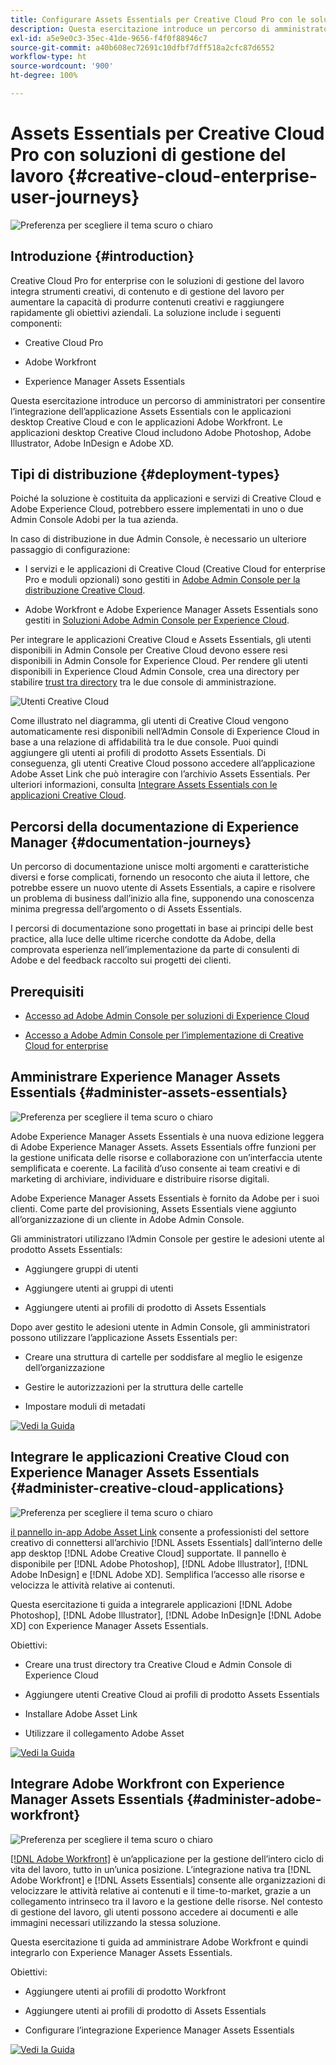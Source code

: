 ```yaml
---
title: Configurare Assets Essentials per Creative Cloud Pro con le soluzioni di gestione del lavoro
description: Questa esercitazione introduce un percorso di amministratori per consentire l’integrazione dell’applicazione Assets Essentials con le applicazioni desktop Creative Cloud e con le applicazioni Adobe Workfront. Le applicazioni desktop Creative Cloud includono Adobe Photoshop, Adobe Illustrator, Adobe InDesign e Adobe XD.
exl-id: a5e9e0c3-35ec-41de-9656-f4f0f88946c7
source-git-commit: a40b608ec72691c10dfbf7dff518a2cfc87d6552
workflow-type: ht
source-wordcount: '900'
ht-degree: 100%

---
```


# Assets Essentials per Creative Cloud Pro con soluzioni di gestione del lavoro {#creative-cloud-enterprise-user-journeys}

![Preferenza per scegliere il tema scuro o chiaro](assets/cce-next-banner-landing-page.png)

## Introduzione {#introduction}

Creative Cloud Pro for enterprise con le soluzioni di gestione del lavoro integra strumenti creativi, di contenuto e di gestione del lavoro per aumentare la capacità di produrre contenuti creativi e raggiungere rapidamente gli obiettivi aziendali. La soluzione include i seguenti componenti:

* Creative Cloud Pro

* Adobe Workfront

* Experience Manager Assets Essentials

Questa esercitazione introduce un percorso di amministratori per consentire l’integrazione dell’applicazione Assets Essentials con le applicazioni desktop Creative Cloud e con le applicazioni Adobe Workfront. Le applicazioni desktop Creative Cloud includono Adobe Photoshop, Adobe Illustrator, Adobe InDesign e Adobe XD.

## Tipi di distribuzione {#deployment-types}

Poiché la soluzione è costituita da applicazioni e servizi di Creative Cloud e Adobe Experience Cloud, potrebbero essere implementati in uno o due Admin Console Adobi per la tua azienda.

In caso di distribuzione in due Admin Console, è necessario un ulteriore passaggio di configurazione:

* I servizi e le applicazioni di Creative Cloud (Creative Cloud for enterprise Pro e moduli opzionali) sono gestiti in [Adobe Admin Console per la distribuzione Creative Cloud](https://helpx.adobe.com/it/enterprise/admin-guide.html).

* Adobe Workfront e Adobe Experience Manager Assets Essentials sono gestiti in [Soluzioni Adobe Admin Console per Experience Cloud](https://experienceleague.adobe.com/docs/core-services/interface/administration/admin-getting-started.html?lang=it).

Per integrare le applicazioni Creative Cloud e Assets Essentials, gli utenti disponibili in Admin Console per Creative Cloud devono essere resi disponibili in Admin Console for Experience Cloud. Per rendere gli utenti disponibili in Experience Cloud Admin Console, crea una directory per stabilire [trust tra directory](https://helpx.adobe.com/it/enterprise/using/set-up-identity.html#directory-trusting) tra le due console di amministrazione.

![Utenti Creative Cloud](assets/creative-cloud-users.svg)

Come illustrato nel diagramma, gli utenti di Creative Cloud vengono automaticamente resi disponibili nell’Admin Console di Experience Cloud in base a una relazione di affidabilità tra le due console. Puoi quindi aggiungere gli utenti ai profili di prodotto Assets Essentials. Di conseguenza, gli utenti Creative Cloud possono accedere all’applicazione Adobe Asset Link che può interagire con l’archivio Assets Essentials. Per ulteriori informazioni, consulta [Integrare Assets Essentials con le applicazioni Creative Cloud](integrate-assets-essentials-creative-cloud.md).

## Percorsi della documentazione di Experience Manager {#documentation-journeys}

Un percorso di documentazione unisce molti argomenti e caratteristiche diversi e forse complicati, fornendo un resoconto che aiuta il lettore, che potrebbe essere un nuovo utente di Assets Essentials, a capire e risolvere un problema di business dall’inizio alla fine, supponendo una conoscenza minima pregressa dell’argomento o di Assets Essentials.

I percorsi di documentazione sono progettati in base ai principi delle best practice, alla luce delle ultime ricerche condotte da Adobe, della comprovata esperienza nell’implementazione da parte di consulenti di Adobe e del feedback raccolto sui progetti dei clienti.

## Prerequisiti

* [Accesso ad Adobe Admin Console per soluzioni di Experience Cloud](https://experienceleague.adobe.com/docs/core-services/interface/administration/admin-getting-started.html?lang=it)

* [Accesso a Adobe Admin Console per l’implementazione di Creative Cloud for enterprise](https://helpx.adobe.com/it/enterprise/admin-guide.html)

## Amministrare Experience Manager Assets Essentials {#administer-assets-essentials}

![Preferenza per scegliere il tema scuro o chiaro](assets/cce-assets.png)

Adobe Experience Manager Assets Essentials è una nuova edizione leggera di Adobe Experience Manager Assets. Assets Essentials offre funzioni per la gestione unificata delle risorse e collaborazione con un’interfaccia utente semplificata e coerente. La facilità d’uso consente ai team creativi e di marketing di archiviare, individuare e distribuire risorse digitali.

Adobe Experience Manager Assets Essentials è fornito da Adobe per i suoi clienti. Come parte del provisioning, Assets Essentials viene aggiunto all’organizzazione di un cliente in Adobe Admin Console.

Gli amministratori utilizzano l’Admin Console per gestire le adesioni utente al prodotto Assets Essentials:

* Aggiungere gruppi di utenti

* Aggiungere utenti ai gruppi di utenti

* Aggiungere utenti ai profili di prodotto di Assets Essentials

Dopo aver gestito le adesioni utente in Admin Console, gli amministratori possono utilizzare l’applicazione Assets Essentials per:

* Creare una struttura di cartelle per soddisfare al meglio le esigenze dell’organizzazione

* Gestire le autorizzazioni per la struttura delle cartelle

* Impostare moduli di metadati

[![Vedi la Guida](https://helpx.adobe.com/content/dam/help/en/marketing-cloud/how-to/digital-foundation/_jcr_content/main-pars/image_1250343773/see-the-guide-sm.png)](adminster-aem-assets-essentials.md)

## Integrare le applicazioni Creative Cloud con Experience Manager Assets Essentials {#administer-creative-cloud-applications}

![Preferenza per scegliere il tema scuro o chiaro](assets/cce-creative-cloud.png)

[il pannello in-app Adobe Asset Link](https://www.adobe.com/it/creativecloud/business/enterprise/adobe-asset-link.html) consente a professionisti del settore creativo di connettersi all’archivio [!DNL Assets Essentials] dall’interno delle app desktop [!DNL Adobe Creative Cloud] supportate. Il pannello è disponibile per [!DNL Adobe Photoshop], [!DNL Adobe Illustrator], [!DNL Adobe InDesign] e [!DNL Adobe XD]. Semplifica l’accesso alle risorse e velocizza le attività relative ai contenuti.

Questa esercitazione ti guida a integrarele applicazioni [!DNL Adobe Photoshop], [!DNL Adobe Illustrator], [!DNL Adobe InDesign]e [!DNL Adobe XD] con Experience Manager Assets Essentials.

Obiettivi:

* Creare una trust directory tra Creative Cloud e Admin Console di Experience Cloud

* Aggiungere utenti Creative Cloud ai profili di prodotto Assets Essentials

* Installare Adobe Asset Link

* Utilizzare il collegamento Adobe Asset

[![Vedi la Guida](https://helpx.adobe.com/content/dam/help/en/marketing-cloud/how-to/digital-foundation/_jcr_content/main-pars/image_1250343773/see-the-guide-sm.png)](integrate-assets-essentials-creative-cloud.md)

## Integrare Adobe Workfront con Experience Manager Assets Essentials {#administer-adobe-workfront}

![Preferenza per scegliere il tema scuro o chiaro](assets/cce-workfront.png)

[[!DNL Adobe Workfront]](https://www.workfront.com/) è un’applicazione per la gestione dell’intero ciclo di vita del lavoro, tutto in un’unica posizione. L’integrazione nativa tra [!DNL Adobe Workfront] e [!DNL Assets Essentials] consente alle organizzazioni di velocizzare le attività relative ai contenuti e il time-to-market, grazie a un collegamento intrinseco tra il lavoro e la gestione delle risorse. Nel contesto di gestione del lavoro, gli utenti possono accedere ai documenti e alle immagini necessari utilizzando la stessa soluzione.

Questa esercitazione ti guida ad amministrare Adobe Workfront e quindi integrarlo con Experience Manager Assets Essentials.

Obiettivi:

* Aggiungere utenti ai profili di prodotto Workfront

* Aggiungere utenti ai profili di prodotto di Assets Essentials

* Configurare l’integrazione Experience Manager Assets Essentials

[![Vedi la Guida](https://helpx.adobe.com/content/dam/help/en/marketing-cloud/how-to/digital-foundation/_jcr_content/main-pars/image_1250343773/see-the-guide-sm.png)](integrate-assets-essentials-workfront.md)

